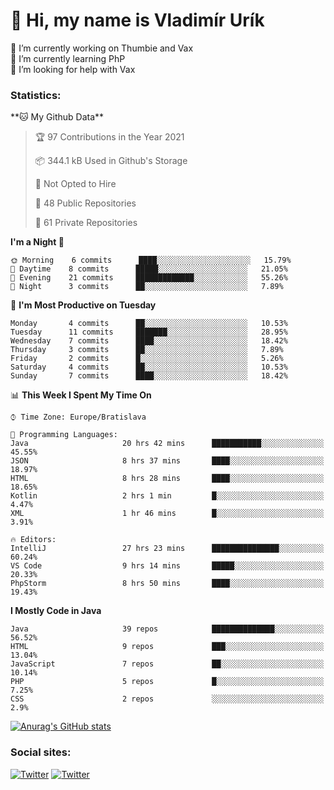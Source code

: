 <h1> 👋 Hi, my name is Vladimír Urík</h1>
<p>
 🔭 I’m currently working on Thumbie and Vax<br>
 🌱 I’m currently learning PhP<br>
 🤔 I’m looking for help with Vax<br>
</p>
<h3>Statistics:</h3>
<!--START_SECTION:waka-->
**🐱 My Github Data** 

> 🏆 97 Contributions in the Year 2021
 > 
> 📦 344.1 kB Used in Github's Storage 
 > 
> 🚫 Not Opted to Hire
 > 
> 📜 48 Public Repositories 
 > 
> 🔑 61 Private Repositories  
 > 
**I'm a Night 🦉** 

```text
🌞 Morning    6 commits      ████░░░░░░░░░░░░░░░░░░░░░   15.79% 
🌆 Daytime    8 commits      █████░░░░░░░░░░░░░░░░░░░░   21.05% 
🌃 Evening    21 commits     █████████████░░░░░░░░░░░░   55.26% 
🌙 Night      3 commits      ██░░░░░░░░░░░░░░░░░░░░░░░   7.89%

```
📅 **I'm Most Productive on Tuesday** 

```text
Monday       4 commits      ██░░░░░░░░░░░░░░░░░░░░░░░   10.53% 
Tuesday      11 commits     ███████░░░░░░░░░░░░░░░░░░   28.95% 
Wednesday    7 commits      ████░░░░░░░░░░░░░░░░░░░░░   18.42% 
Thursday     3 commits      ██░░░░░░░░░░░░░░░░░░░░░░░   7.89% 
Friday       2 commits      █░░░░░░░░░░░░░░░░░░░░░░░░   5.26% 
Saturday     4 commits      ██░░░░░░░░░░░░░░░░░░░░░░░   10.53% 
Sunday       7 commits      ████░░░░░░░░░░░░░░░░░░░░░   18.42%

```


📊 **This Week I Spent My Time On** 

```text
⌚︎ Time Zone: Europe/Bratislava

💬 Programming Languages: 
Java                     20 hrs 42 mins      ███████████░░░░░░░░░░░░░░   45.55% 
JSON                     8 hrs 37 mins       ████░░░░░░░░░░░░░░░░░░░░░   18.97% 
HTML                     8 hrs 28 mins       ████░░░░░░░░░░░░░░░░░░░░░   18.65% 
Kotlin                   2 hrs 1 min         █░░░░░░░░░░░░░░░░░░░░░░░░   4.47% 
XML                      1 hr 46 mins        █░░░░░░░░░░░░░░░░░░░░░░░░   3.91%

🔥 Editors: 
IntelliJ                 27 hrs 23 mins      ███████████████░░░░░░░░░░   60.24% 
VS Code                  9 hrs 14 mins       █████░░░░░░░░░░░░░░░░░░░░   20.33% 
PhpStorm                 8 hrs 50 mins       ████░░░░░░░░░░░░░░░░░░░░░   19.43%

```

**I Mostly Code in Java** 

```text
Java                     39 repos            ██████████████░░░░░░░░░░░   56.52% 
HTML                     9 repos             ███░░░░░░░░░░░░░░░░░░░░░░   13.04% 
JavaScript               7 repos             ██░░░░░░░░░░░░░░░░░░░░░░░   10.14% 
PHP                      5 repos             █░░░░░░░░░░░░░░░░░░░░░░░░   7.25% 
CSS                      2 repos             ░░░░░░░░░░░░░░░░░░░░░░░░░   2.9%

```



<!--END_SECTION:waka-->

[![Anurag's GitHub stats](https://github-readme-stats.vercel.app/api?username=vladimir-urik)](https://github.com/anuraghazra/github-readme-stats)

<h3>Social sites:</h3>
<p><a href="https://twitter.com/GGGEDR" target="_blank"><img alt="Twitter" src="https://img.shields.io/badge/twitter-%231DA1F2.svg?&style=for-the-badge&logo=twitter&logoColor=white" /></a> <a href="https://www.reddit.com/user/GGGEDR" target="_blank"><img alt="Twitter" src="https://img.shields.io/badge/reddit-%23FE6262.svg?&style=for-the-badge&logo=reddit&logoColor=white" /></a>
</p>
